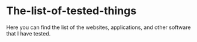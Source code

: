 # The-list-of-tested-things
Here you can find the list of the websites, applications, and other software that I have tested. 
